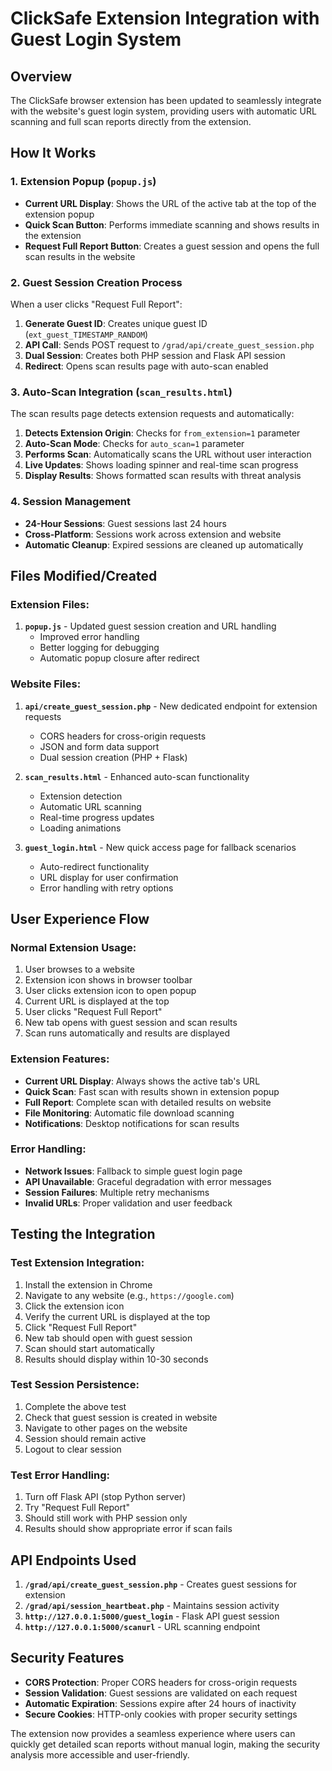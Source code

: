 # ClickSafe Extension Integration with Guest Login System

## Overview
The ClickSafe browser extension has been updated to seamlessly integrate with the website's guest login system, providing users with automatic URL scanning and full scan reports directly from the extension.

## How It Works

### 1. Extension Popup (`popup.js`)
- **Current URL Display**: Shows the URL of the active tab at the top of the extension popup
- **Quick Scan Button**: Performs immediate scanning and shows results in the extension
- **Request Full Report Button**: Creates a guest session and opens the full scan results in the website

### 2. Guest Session Creation Process
When a user clicks "Request Full Report":

1. **Generate Guest ID**: Creates unique guest ID (`ext_guest_TIMESTAMP_RANDOM`)
2. **API Call**: Sends POST request to `/grad/api/create_guest_session.php`
3. **Dual Session**: Creates both PHP session and Flask API session
4. **Redirect**: Opens scan results page with auto-scan enabled

### 3. Auto-Scan Integration (`scan_results.html`)
The scan results page detects extension requests and automatically:

1. **Detects Extension Origin**: Checks for `from_extension=1` parameter
2. **Auto-Scan Mode**: Checks for `auto_scan=1` parameter
3. **Performs Scan**: Automatically scans the URL without user interaction
4. **Live Updates**: Shows loading spinner and real-time scan progress
5. **Display Results**: Shows formatted scan results with threat analysis

### 4. Session Management
- **24-Hour Sessions**: Guest sessions last 24 hours
- **Cross-Platform**: Sessions work across extension and website
- **Automatic Cleanup**: Expired sessions are cleaned up automatically

## Files Modified/Created

### Extension Files:
1. **`popup.js`** - Updated guest session creation and URL handling
   - Improved error handling
   - Better logging for debugging
   - Automatic popup closure after redirect

### Website Files:
1. **`api/create_guest_session.php`** - New dedicated endpoint for extension requests
   - CORS headers for cross-origin requests
   - JSON and form data support
   - Dual session creation (PHP + Flask)

2. **`scan_results.html`** - Enhanced auto-scan functionality
   - Extension detection
   - Automatic URL scanning
   - Real-time progress updates
   - Loading animations

3. **`guest_login.html`** - New quick access page for fallback scenarios
   - Auto-redirect functionality
   - URL display for user confirmation
   - Error handling with retry options

## User Experience Flow

### Normal Extension Usage:
1. User browses to a website
2. Extension icon shows in browser toolbar
3. User clicks extension icon to open popup
4. Current URL is displayed at the top
5. User clicks "Request Full Report"
6. New tab opens with guest session and scan results
7. Scan runs automatically and results are displayed

### Extension Features:
- **Current URL Display**: Always shows the active tab's URL
- **Quick Scan**: Fast scan with results shown in extension popup
- **Full Report**: Complete scan with detailed results on website
- **File Monitoring**: Automatic file download scanning
- **Notifications**: Desktop notifications for scan results

### Error Handling:
- **Network Issues**: Fallback to simple guest login page
- **API Unavailable**: Graceful degradation with error messages
- **Session Failures**: Multiple retry mechanisms
- **Invalid URLs**: Proper validation and user feedback

## Testing the Integration

### Test Extension Integration:
1. Install the extension in Chrome
2. Navigate to any website (e.g., `https://google.com`)
3. Click the extension icon
4. Verify the current URL is displayed at the top
5. Click "Request Full Report"
6. New tab should open with guest session
7. Scan should start automatically
8. Results should display within 10-30 seconds

### Test Session Persistence:
1. Complete the above test
2. Check that guest session is created in website
3. Navigate to other pages on the website
4. Session should remain active
5. Logout to clear session

### Test Error Handling:
1. Turn off Flask API (stop Python server)
2. Try "Request Full Report"
3. Should still work with PHP session only
4. Results should show appropriate error if scan fails

## API Endpoints Used

1. **`/grad/api/create_guest_session.php`** - Creates guest sessions for extension
2. **`/grad/api/session_heartbeat.php`** - Maintains session activity
3. **`http://127.0.0.1:5000/guest_login`** - Flask API guest session
4. **`http://127.0.0.1:5000/scanurl`** - URL scanning endpoint

## Security Features

- **CORS Protection**: Proper CORS headers for cross-origin requests
- **Session Validation**: Guest sessions are validated on each request
- **Automatic Expiration**: Sessions expire after 24 hours of inactivity
- **Secure Cookies**: HTTP-only cookies with proper security settings

The extension now provides a seamless experience where users can quickly get detailed scan reports without manual login, making the security analysis more accessible and user-friendly.
